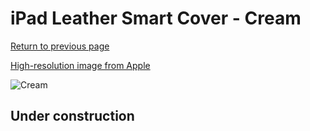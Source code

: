 # iPad Leather Smart Cover - Cream

[Return to previous page](/ipad_2)

[High-resolution image from Apple](https://store.storeimages.cdn-apple.com/8756/as-images.apple.com/is/MD305?wid=4500&hei=4500&fmt=png)

<div style="width: 512px"><img src="/almost_uncompressed/MD305.webp" alt="Cream"></div>

## Under construction
